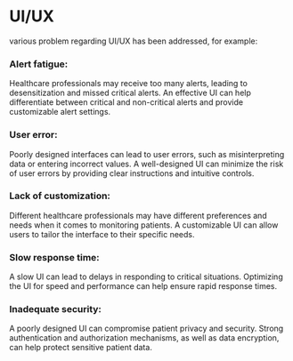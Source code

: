 # UI/UX
various problem regarding UI/UX has been addressed, for example:

### Alert fatigue:
Healthcare professionals may receive too many alerts, leading to desensitization and missed critical alerts. An effective UI can help differentiate between critical and non-critical alerts and provide customizable alert settings.

### User error:
Poorly designed interfaces can lead to user errors, such as misinterpreting data or entering incorrect values. A well-designed UI can minimize the risk of user errors by providing clear instructions and intuitive controls.

### Lack of customization:
Different healthcare professionals may have different preferences and needs when it comes to monitoring patients. A customizable UI can allow users to tailor the interface to their specific needs.

### Slow response time:
A slow UI can lead to delays in responding to critical situations. Optimizing the UI for speed and performance can help ensure rapid response times.

### Inadequate security:
A poorly designed UI can compromise patient privacy and security. Strong authentication and authorization mechanisms, as well as data encryption, can help protect sensitive patient data.
